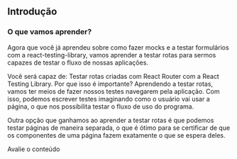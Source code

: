 ## Introdução
### O que vamos aprender?
Agora que você já aprendeu sobre como fazer mocks e a testar formulários com a react-testing-library, vamos aprender a testar rotas para sermos capazes de testar o fluxo de nossas aplicações.


Você será capaz de:
Testar rotas criadas com React Router com a React Testing Library.
Por que isso é importante?
Aprendendo a testar rotas, vamos ter meios de fazer nossos testes navegarem pela aplicação. Com isso, podemos escrever testes imaginando como o usuário vai usar a página, o que nos possibilita testar o fluxo de uso do programa.

Outra opção que ganhamos ao aprender a testar rotas é que podemos testar páginas de maneira separada, o que é ótimo para se certificar de que os componentes de uma página fazem exatamente o que se espera deles.

Avalie o conteúdo
